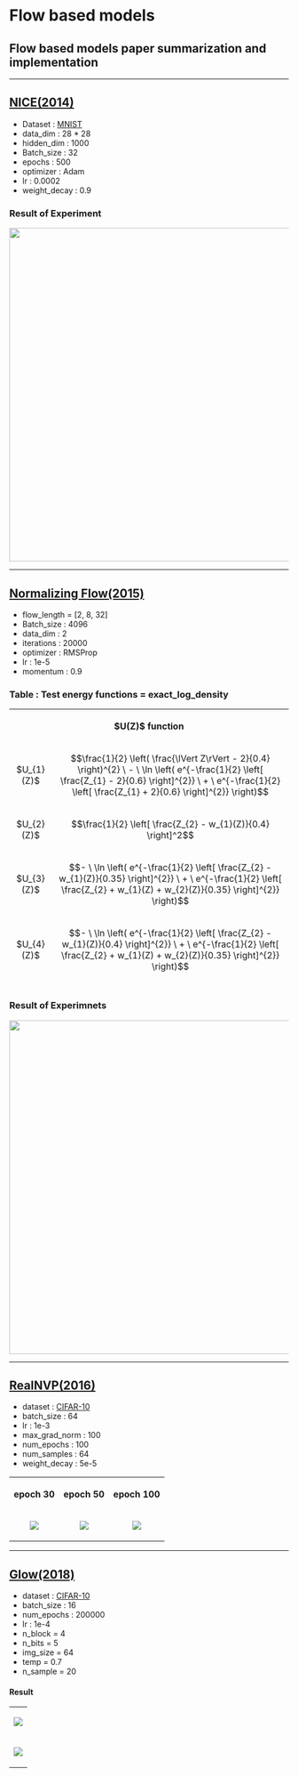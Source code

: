 # Flow based models
## Flow based models paper summarization and implementation      

------------------------------------------------------------------------------------------------------------        
## [NICE(2014)](https://github.com/WestChaeVI/Flow_Based_Models/blob/main/NICE/README.md)     

+ Dataset : [MNIST](https://paperswithcode.com/dataset/mnist)     
+ data_dim : 28 * 28    
+ hidden_dim : 1000     
+ Batch_size : 32    
+ epochs : 500      
+ optimizer : Adam     
+ lr : 0.0002      
+ weight_decay : 0.9        

### Result of Experiment     

<p align='center'><img src='https://github.com/WestChaeVI/Flow_Based_Models/assets/104747868/ffbcb0c4-0639-4d93-b2f7-730a5593efb4' height='600' width='600'></p>   

------------------------------------------------------------------------------------------------------------    

## [Normalizing Flow(2015)](https://github.com/WestChaeVI/Flow_Based_Models/blob/main/Normalizing_Flow/README.md)     

+ flow_length = [2, 8, 32]     
+ Batch_size : 4096    
+ data_dim : 2
+ iterations : 20000      
+ optimizer : RMSProp
+ lr : 1e-5      
+ momentum : 0.9      


### Table : Test energy functions  = exact_log_density  

<table align='center'width="800" height="500">
  <th colspan='2'>
    <p align='center'>$U(Z)$ function</p>
  </th>
  <tr>
    <td>
      <p align='center'>$U_{1}(Z)$</p>
    </td>
    <td>
      <p align='center'>$$\frac{1}{2} \left( \frac{\lVert Z\rVert - 2}{0.4} \right)^{2} \ - \ \ln \left( e^{-\frac{1}{2} \left[ \frac{Z_{1} - 2}{0.6} \right]^{2}} \ + \ e^{-\frac{1}{2} \left[ \frac{Z_{1} + 2}{0.6} \right]^{2}} \right)$$</p>
    </td>
  </tr>
  
  <tr>
    <td>
      <p align='center'>$U_{2}(Z)$</p>
    </td>
    <td>
      <p align='center'>$$\frac{1}{2} \left[ \frac{Z_{2} - w_{1}(Z)}{0.4} \right]^2$$</p>
    </td>
  </tr>

  <tr>
    <td>
      <p align='center'>$U_{3}(Z)$</p>
    </td>
    <td>
      <p align='center'>$$- \ \ln \left( e^{-\frac{1}{2} \left[ \frac{Z_{2} - w_{1}(Z)}{0.35} \right]^{2}} \ + \ e^{-\frac{1}{2} \left[ \frac{Z_{2} + w_{1}(Z) + w_{2}(Z)}{0.35} \right]^{2}} \right)$$</p>
    </td>
  </tr>

  <tr>
    <td>
      <p align='center'>$U_{4}(Z)$</p>
    </td>
    <td>
      <p align='center'>$$- \ \ln \left( e^{-\frac{1}{2} \left[ \frac{Z_{2} - w_{1}(Z)}{0.4} \right]^{2}} \ + \ e^{-\frac{1}{2} \left[ \frac{Z_{2} + w_{1}(Z) + w_{2}(Z)}{0.35} \right]^{2}} \right)$$</p>
    </td>
  </tr>
  <tr>
    <td colspan='2'>
      <p align='center'>with $w_{1}(Z) \ = \ \sin \left( \frac{2\pi{Z_1}}{4} \right) \ $, $w_{2}(Z) \ = \ 3e^{-\frac{1}{2} \left[ \frac{Z_{1} - 1}{0.6} \right]^{2}} \ $, $w_{3}(Z) \ = \ 3\sigma \left( \frac{Z_{1} - 1}{0.3} \right) \ $, $\sigma(x) = \frac{1}{1 \ + \ e^{-x}}$</p>
    </td>
  </tr>
</table>     

### Result of Experimnets     


<p align='center'><img src='https://github.com/WestChaeVI/Flow_Based_Models/assets/104747868/67b0d080-e08c-43e6-ba98-b0faa3d3ed25' height='600' width='800'></p>     

------------------------------------------------------------------------------------------------------------       

## [RealNVP(2016)](https://github.com/WestChaeVI/Flow_Based_Models/blob/main/RealNVP/README.md)    

+ dataset : [CIFAR-10](https://www.cs.toronto.edu/~kriz/cifar.html)
+ batch_size : 64     
+ lr : 1e-3      
+ max_grad_norm : 100     
+ num_epochs : 100     
+ num_samples : 64       
+ weight_decay : 5e-5      

<table align='center'>
  <th>
    <p align='center'>epoch 30</p>
  </th>
  <th>
    <p align='center'>epoch 50</p>
  </th>
  <th>
    <p align='center'>epoch 100</p>
  </th>
  <tr>
    <td>
      <p align='center'><img src='https://github.com/WestChaeVI/Flow_Based_Models/assets/104747868/65b4798e-46ac-4488-b6fe-e309da96b3d3'></p> 
    </td>
    <td>
      <p align='center'><img src='https://github.com/WestChaeVI/Flow_Based_Models/assets/104747868/8c4e265a-eae7-4efc-8845-867814fd01fc'></p> 
    </td>
    <td>
      <p align='center'><img src='https://github.com/WestChaeVI/Flow_Based_Models/assets/104747868/8d35b8cb-9236-402b-9d27-b5f2607b5749'></p> 
    </td>
  </tr>
</table>     

------------------------------------------------------------------------------------------------------------       

## [Glow(2018)](https://github.com/WestChaeVI/Flow_Based_Models/blob/main/Glow/README.md)    
+ dataset : [CIFAR-10](https://www.cs.toronto.edu/~kriz/cifar.html)
+ batch_size : 16     
+ num_epochs : 200000     
+ lr : 1e-4      
+ n_block = 4      
+ n_bits = 5     
+ img_size = 64
+ temp = 0.7      
+ n_sample = 20     

#### Result     

<table>
  <tr>
    <td>
      <p align='center'><img src='https://github.com/WestChaeVI/Flow_Based_Models/assets/104747868/0f5c1754-79eb-472b-8590-5e817243b0f9'></p>
    </td>
  </tr>
  <tr>
    <td>
      <p align='center'><img src='https://github.com/WestChaeVI/Flow_Based_Models/assets/104747868/dacad48d-2848-40dd-8b6c-3ce49c98b031'></p>
    </td>
  </tr>
</table>
